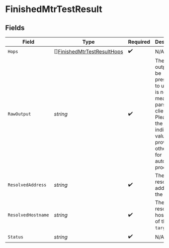 # FinishedMtrTestResult


## Fields

| Field                                                                                                                                                                | Type                                                                                                                                                                 | Required                                                                                                                                                             | Description                                                                                                                                                          |
| -------------------------------------------------------------------------------------------------------------------------------------------------------------------- | -------------------------------------------------------------------------------------------------------------------------------------------------------------------- | -------------------------------------------------------------------------------------------------------------------------------------------------------------------- | -------------------------------------------------------------------------------------------------------------------------------------------------------------------- |
| `Hops`                                                                                                                                                               | [][FinishedMtrTestResultHops](../../models/shared/finishedmtrtestresulthops.md)                                                                                      | :heavy_check_mark:                                                                                                                                                   | N/A                                                                                                                                                                  |
| `RawOutput`                                                                                                                                                          | *string*                                                                                                                                                             | :heavy_check_mark:                                                                                                                                                   | The raw output can be presented to users but is not meant to be parsed clients.<br/>Please use the individual values provided in other fields for automated processing.<br/> |
| `ResolvedAddress`                                                                                                                                                    | *string*                                                                                                                                                             | :heavy_check_mark:                                                                                                                                                   | The resolved IP address of the `target`.                                                                                                                             |
| `ResolvedHostname`                                                                                                                                                   | *string*                                                                                                                                                             | :heavy_check_mark:                                                                                                                                                   | The resolved hostname of the `target`.                                                                                                                               |
| `Status`                                                                                                                                                             | *string*                                                                                                                                                             | :heavy_check_mark:                                                                                                                                                   | N/A                                                                                                                                                                  |